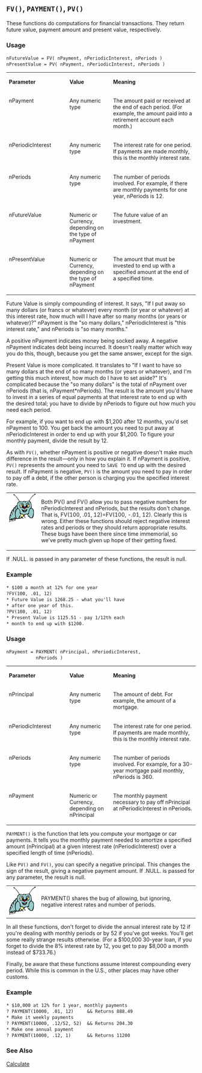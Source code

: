 ## `FV()`, `PAYMENT()`, `PV()`

These functions do computations for financial transactions. They return future value, payment amount and present value, respectively.

### Usage

```foxpro
nFutureValue = FV( nPayment, nPeriodicInterest, nPeriods )
nPresentValue = PV( nPayment, nPeriodicInterest, nPeriods )
```
<table>
<tr>
  <td width="32%" valign="top">
  <p><b>Parameter</b></p>
  </td>
  <td width="23%" valign="top">
  <p><b>Value</b></p>
  </td>
  <td width="45%" valign="top">
  <p><b>Meaning</b></p>
  </td>
 </tr>
<tr>
  <td width="32%" valign="top">
  <p>nPayment</p>
  </td>
  <td width="23%" valign="top">
  <p>Any numeric type</p>
  </td>
  <td width="45%" valign="top">
  <p>The amount paid or received at the end of each period. (For example, the amount paid into a retirement account each month.)</p>
  </td>
 </tr>
<tr>
  <td width="32%" valign="top">
  <p>nPeriodicInterest</p>
  </td>
  <td width="23%" valign="top">
  <p>Any numeric type</p>
  </td>
  <td width="45%" valign="top">
  <p>The interest rate for one period. If payments are made monthly, this is the monthly interest rate.</p>
  </td>
 </tr>
<tr>
  <td width="32%" valign="top">
  <p>nPeriods</p>
  </td>
  <td width="23%" valign="top">
  <p>Any numeric type</p>
  </td>
  <td width="45%" valign="top">
  <p>The number of periods involved. For example, if there are monthly payments for one year, nPeriods is 12.</p>
  </td>
 </tr>
<tr>
  <td width="32%" valign="top">
  <p>nFutureValue</p>
  </td>
  <td width="23%" valign="top">
  <p>Numeric or Currency, depending on the type of nPayment</p>
  </td>
  <td width="45%" valign="top">
  <p>The future value of an investment.</p>
  </td>
 </tr>
<tr>
  <td width="32%" valign="top">
  <p>nPresentValue</p>
  </td>
  <td width="23%" valign="top">
  <p>Numeric or Currency, depending on the type of nPayment</p>
  </td>
  <td width="45%" valign="top">
  <p>The amount that must be invested to end up with a specified amount at the end of a specified time.</p>
  </td>
 </tr>
</table>

Future Value is simply compounding of interest. It says, "If I put away so many dollars (or francs or whatever) every month (or year or whatever) at this interest rate, how much will I have after so many months (or years or whatever)?" nPayment is the "so many dollars," nPeriodicInterest is "this interest rate," and nPeriods is "so many months."

A positive nPayment indicates money being socked away. A negative nPayment indicates debt being incurred. It doesn't really matter which way you do this, though, because you get the same answer, except for the sign. 

Present Value is more complicated. It translates to "If I want to have so many dollars at the end of so many months (or years or whatever), and I'm getting this much interest, how much do I have to set aside?" It's complicated because the "so many dollars" is the total of nPayment over nPeriods (that is, nPayment*nPeriods). The result is the amount you'd have to invest in a series of equal payments at that interest rate to end up with the desired total; you have to divide by nPeriods to figure out how much you need each period.

For example, if you want to end up with $1,200 after 12 months, you'd set nPayment to 100. You get back the amount you need to put away at nPeriodicInterest in order to end up with your $1,200. To figure your monthly payment, divide the result by 12.

As with `FV()`, whether nPayment is positive or negative doesn't make much difference in the result&mdash;only in how you explain it. If nPayment is positive, `PV()` represents the amount you need to `SAVE TO` end up with the desired result. If nPayment is negative, `PV()` is the amount you need to pay in order to pay off a debt, if the other person is charging you the specified interest rate.

<table>
<tr>
  <td width="17%" valign="top">
<img width="95" height="78" src="bug.gif">
  </td>
  <td width="83%">
  <p>Both PV() and FV() allow you to pass negative numbers for nPeriodicInterest and nPeriods, but the results don't change. That is, FV(100, .01, 12)=FV(100, -.01, 12). Clearly this is wrong. Either these functions should reject negative interest rates and periods or they should return appropriate results. These bugs have been there since time immemorial, so we've pretty much given up hope of their getting fixed.</p>
  </td>
 </tr>
</table>

If .NULL. is passed in any parameter of these functions, the result is null.

### Example

```foxpro
* $100 a month at 12% for one year
?FV(100, .01, 12)
* Future Value is 1268.25 - what you'll have
* after one year of this.
?PV(100, .01, 12)
* Present Value is 1125.51 - pay 1/12th each
* month to end up with $1200.
```
### Usage

```foxpro
nPayment = PAYMENT( nPrincipal, nPeriodicInterest,
           nPeriods )
```
<table>
<tr>
  <td width="32%" valign="top">
  <p><b>Parameter</b></p>
  </td>
  <td width="23%" valign="top">
  <p><b>Value</b></p>
  </td>
  <td width="45%" valign="top">
  <p><b>Meaning</b></p>
  </td>
 </tr>
<tr>
  <td width="32%" valign="top">
  <p>nPrincipal</p>
  </td>
  <td width="23%" valign="top">
  <p>Any numeric type</p>
  </td>
  <td width="45%" valign="top">
  <p>The amount of debt. For example, the amount of a mortgage.</p>
  </td>
 </tr>
<tr>
  <td width="32%" valign="top">
  <p>nPeriodicInterest</p>
  </td>
  <td width="23%" valign="top">
  <p>Any numeric type</p>
  </td>
  <td width="45%" valign="top">
  <p>The interest rate for one period. If payments are made monthly, this is the monthly interest rate.</p>
  </td>
 </tr>
<tr>
  <td width="32%" valign="top">
  <p>nPeriods</p>
  </td>
  <td width="23%" valign="top">
  <p>Any numeric type</p>
  </td>
  <td width="45%" valign="top">
  <p>The number of periods involved. For example, for a 30-year mortgage paid monthly, nPeriods is 360.</p>
  </td>
 </tr>
<tr>
  <td width="32%" valign="top">
  <p>nPayment</p>
  </td>
  <td width="23%" valign="top">
  <p>Numeric or Currency, depending on nPrincipal</p>
  </td>
  <td width="45%" valign="top">
  <p>The monthly payment necessary to pay off nPrincipal at nPeriodicInterest in nPeriods.</p>
  </td>
 </tr>
</table>

`PAYMENT()` is the function that lets you compute your mortgage or car payments. It tells you the monthly payment needed to amortize a specified amount (nPrincipal) at a given interest rate (nPeriodicInterest) over a specified length of time (nPeriods). 

Like `PV()` and `FV()`, you can specify a negative principal. This changes the sign of the result, giving a negative payment amount. If .NULL. is passed for any parameter, the result is null.

<table>
<tr>
  <td width="17%" valign="top">
<img width="95" height="77" src="bug.gif">
  </td>
  <td width="83%">
  <p>PAYMENT() shares the bug of allowing, but ignoring, negative interest rates and number of periods.</p>
  </td>
 </tr>
</table>

In all these functions, don't forget to divide the annual interest rate by 12 if you're dealing with monthly periods or by 52 if you've got weeks. You'll get some really strange results otherwise. (For a $100,000 30-year loan, if you forget to divide the 8% interest rate by 12, you get to pay $8,000 a month instead of $733.76.)

Finally, be aware that these functions assume interest compounding every period. While this is common in the U.S., other places may have other customs.

### Example

```foxpro
* $10,000 at 12% for 1 year, monthly payments
? PAYMENT(10000, .01, 12)     && Returns 888.49
* Make it weekly payments
? PAYMENT(10000, .12/52, 52)  && Returns 204.30
* Make one annual payment
? PAYMENT(10000, .12, 1)      && Returns 11200
```
### See Also

[Calculate](s4g061.md)